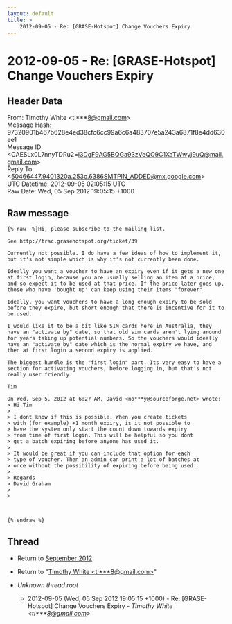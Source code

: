 ```yaml
---
layout: default
title: >
    2012-09-05 - Re: [GRASE-Hotspot] Change Vouchers Expiry
---
```


# 2012-09-05 - Re: [GRASE-Hotspot] Change Vouchers Expiry

## Header Data

From: Timothy White \<ti***8@gmail.com\><br>
Message Hash: 97320901b467b628e4ed38cfc6cc99a6c6a483707e5a243a6871f8e4dd630ee1<br>
Message ID: \<CAESLx0L7nnyTDRu2=i3DgF9AG5BQGa93zVeQO9C1XaTWwyj9uQ@mail.gmail.com\><br>
Reply To: \<50466447.9401320a.253c.6386SMTPIN_ADDED@mx.google.com\><br>
UTC Datetime: 2012-09-05 02:05:15 UTC<br>
Raw Date: Wed, 05 Sep 2012 19:05:15 +1000<br>

## Raw message

```
{% raw  %}Hi, please subscribe to the mailing list.

See http://trac.grasehotspot.org/ticket/39

Currently not possible. I do have a few ideas of how to implement it,
but it's not simple which is why it's not currently been done.

Ideally you want a voucher to have an expiry even if it gets a new one
at first login, because you are usually selling an item at a price,
and so expect it to be used at that price. If the price later goes up,
those who have 'bought up' can keep using their items "forever".

Ideally, you want vouchers to have a long enough expiry to be sold
before they expire, but short enough that there is incentive for it to
be used.

I would like it to be a bit like SIM cards here in Australia, they
have an "activate by" date, so that old sim cards aren't lying around
for years taking up potential numbers. So the vouchers would ideally
have an "activate by" date which is the normal expiry we have, and
then at first login a second expiry is applied.

The biggest hurdle is the "first login" part. Its very easy to have a
section for activating vouchers, before logging in, but that's not
really user friendly.

Tim

On Wed, Sep 5, 2012 at 6:27 AM, David <no***y@sourceforge.net> wrote:
> Hi Tim
>
> I dont know if this is possible. When you create tickets
> with (for example) +1 month expiry, is it not possible to
> have the system only start the count down towards expiry
> from time of first login. This will be helpful so you dont
> get a batch expiring before anyone has used it.
>
> It would be great if you can include that option for each
> type of voucher. Then an admin can print a lot of batches at
> once without the possibility of expiring before being used.
>
> Regards
> David Graham
>
>



{% endraw %}
```

## Thread

+ Return to [September 2012](/archive/2012/09)

+ Return to "[Timothy White <ti***8<span>@</span>gmail.com>](/authors/ti___8_at_gmail_com)"

+ _Unknown thread root_
  + 2012-09-05 (Wed, 05 Sep 2012 19:05:15 +1000) - Re: [GRASE-Hotspot] Change Vouchers Expiry - _Timothy White \<ti***8@gmail.com\>_

